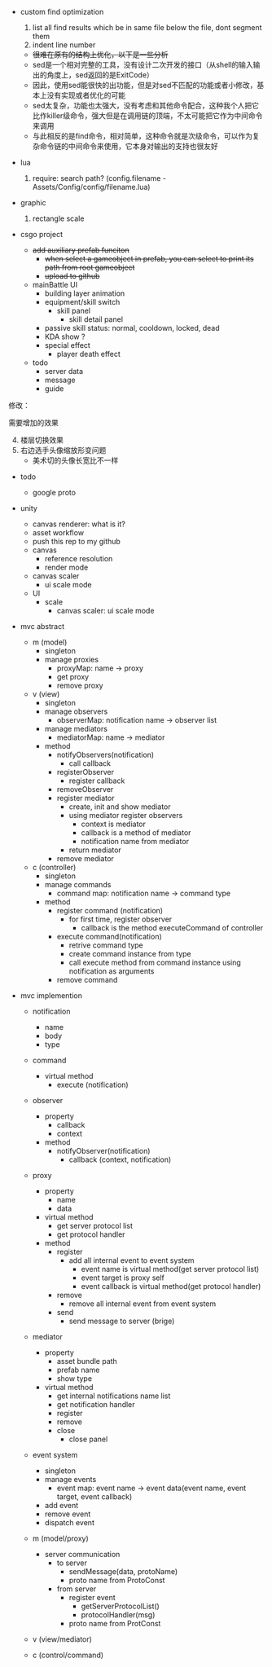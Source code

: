 - custom find optimization
    1. list all find results which be in same file below the file, dont segment them 
    2. indent line number
    - ~~很难在原有的结构上优化，以下是一些分析~~
    - sed是一个相对完整的工具，没有设计二次开发的接口（从shell的输入输出的角度上，sed返回的是ExitCode）
    - 因此，使用sed能很快的出功能，但是对sed不匹配的功能或者小修改，基本上没有实现或者优化的可能
    - sed太复杂，功能也太强大，没有考虑和其他命令配合，这种我个人把它比作killer级命令，强大但是在调用链的顶端，不太可能把它作为中间命令来调用
    - 与此相反的是find命令，相对简单，这种命令就是次级命令，可以作为复杂命令链的中间命令来使用，它本身对输出的支持也很友好

- lua
    1. require: search path? (config.filename - Assets/Config/config/filename.lua)

- graphic 
    1. rectangle scale

- csgo project
    - ~~add auxiliary prefab funciton~~
        - ~~when select a gameobject in prefab, you can select to print its path from root gameobject~~
        - ~~upload to github~~
    - mainBattle UI
        - building layer animation
        - equipment/skill switch
            - skill panel
                - skill detail panel 
        - passive skill status: normal, cooldown, locked, dead
        - KDA show ?
        - special effect
            - player death effect
    - todo
        - server data
        - message
        - guide

修改：
<!-- 1. 全甲（头盔+护甲），半甲（护甲），无甲切换 -->
<!-- 2. 拆弹器/炸药包位置固定 -->

需要增加的效果
<!-- 1. 闪光弹头像效果 -->
<!-- 2. 掉血效果 -->
<!-- 3. 死亡效果 -->
4. 楼层切换效果
5. 右边选手头像缩放形变问题
    - 美术切的头像长宽比不一样

<!-- MainBattle的自适应效果 -->

- todo
    - google proto

- unity
    - canvas renderer: what is it?
    - asset workflow
    - push this rep to my github
    - canvas
        - reference resolution
        - render mode
    - canvas scaler
        - ui scale mode
    - UI
        - scale
            - canvas scaler: ui scale mode


- mvc abstract
    - m (model)
        - singleton
        - manage proxies
            - proxyMap: name -> proxy
            - get proxy
            - remove proxy
    - v (view)
        - singleton
        - manage observers
            - observerMap: notification name -> observer list
        - manage mediators
            - mediatorMap: name -> mediator 
        - method
            - notifyObservers(notification)
                - call callback
            - registerObserver
                - register callback
            - removeObserver
            - register mediator
                - create, init and show mediator
                - using mediator register observers
                    - context is mediator
                    - callback is a method of mediator
                    - notification name from mediator  
                - return mediator
            - remove mediator
    - c (controller)
        - singleton
        - manage commands
            - command map: notification name -> command type  
        - method
            - register command (notification)
                - for first time, register observer 
                    - callback is the method executeCommand of controller
            - execute command(notification)
                - retrive command type 
                - create command instance from type  
                - call execute method from command instance using notification as arguments
            - remove command

- mvc implemention
    - notification
        - name
        - body
        - type
    - command
        - virtual method
            - execute (notification)
    - observer
        - property
            - callback 
            - context 
        - method
            - notifyObserver(notification)
                - callback (context, notification)
    - proxy
        - property
            - name
            - data
        - virtual method
            - get server protocol list  
            - get protocol handler 
        - method
            - register
                - add all internal event to event system 
                    - event name is virtual method(get server protocol list)
                    - event target is proxy self
                    - event callback is virtual method(get protocol handler)  
            - remove
                - remove all internal event from event system
            - send
                - send message to server (brige)
    - mediator
        - property
            - asset bundle path
            - prefab name
            - show type  
        - virtual method
            - get internal notifications name list
            - get notification handler 
            - register
            - remove
            - close 
                - close panel
    - event system
        - singleton
        - manage events
            - event map: event name -> event data(event name, event target, event callback)
        - add event
        - remove event
        - dispatch event

    - m (model/proxy)
        - server communication
            - to server 
                - sendMessage(data, protoName)
                - proto name from ProtoConst
            - from server
                - register event
                    - getServerProtocolList()
                    - protocolHandler(msg) 
                - proto name from ProtConst 
    - v (view/mediator)
    - c (control/command)
